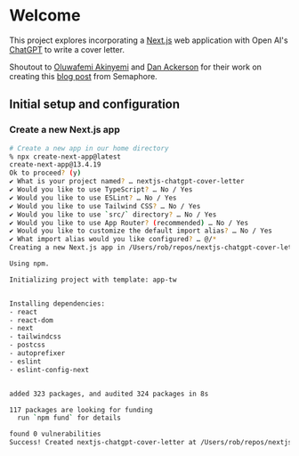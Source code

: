 # Welcome

This project explores incorporating a [Next.js](https://nextjs.org) web application with Open AI's [ChatGPT](https://openai.com/chatgpt) to write a cover letter.

Shoutout to [Oluwafemi Akinyemi](https://semaphoreci.com/author/oluwafemi-akinyemi) and [Dan Ackerson](https://semaphoreci.com/author/dan-ackerson) for their work on creating this [blog post](https://semaphoreci.com/blog/cover-letter-app-nextjs-chatgpt) from Semaphore.

## Initial setup and configuration

### Create a new Next.js app

```sh
# Create a new app in our home directory
% npx create-next-app@latest
create-next-app@13.4.19
Ok to proceed? (y)
✔ What is your project named? … nextjs-chatgpt-cover-letter
✔ Would you like to use TypeScript? … No / Yes
✔ Would you like to use ESLint? … No / Yes
✔ Would you like to use Tailwind CSS? … No / Yes
✔ Would you like to use `src/` directory? … No / Yes
✔ Would you like to use App Router? (recommended) … No / Yes
✔ Would you like to customize the default import alias? … No / Yes
✔ What import alias would you like configured? … @/*
Creating a new Next.js app in /Users/rob/repos/nextjs-chatgpt-cover-letter/nextjs-chatgpt-cover-letter.

Using npm.

Initializing project with template: app-tw


Installing dependencies:
- react
- react-dom
- next
- tailwindcss
- postcss
- autoprefixer
- eslint
- eslint-config-next


added 323 packages, and audited 324 packages in 8s

117 packages are looking for funding
  run `npm fund` for details

found 0 vulnerabilities
Success! Created nextjs-chatgpt-cover-letter at /Users/rob/repos/nextjs-chatgpt-cover-letter/nextjs-chatgpt-cover-letter

```
